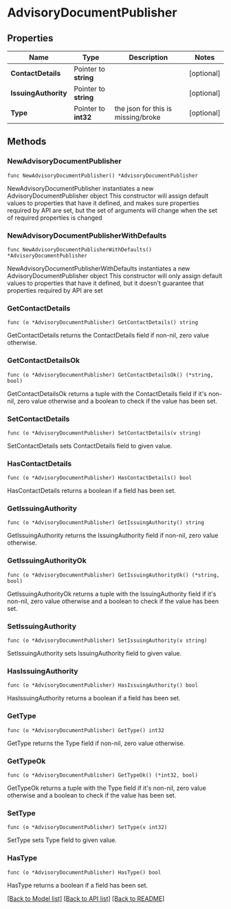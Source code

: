 # AdvisoryDocumentPublisher

## Properties

Name | Type | Description | Notes
------------ | ------------- | ------------- | -------------
**ContactDetails** | Pointer to **string** |  | [optional] 
**IssuingAuthority** | Pointer to **string** |  | [optional] 
**Type** | Pointer to **int32** | the json for this is missing/broke | [optional] 

## Methods

### NewAdvisoryDocumentPublisher

`func NewAdvisoryDocumentPublisher() *AdvisoryDocumentPublisher`

NewAdvisoryDocumentPublisher instantiates a new AdvisoryDocumentPublisher object
This constructor will assign default values to properties that have it defined,
and makes sure properties required by API are set, but the set of arguments
will change when the set of required properties is changed

### NewAdvisoryDocumentPublisherWithDefaults

`func NewAdvisoryDocumentPublisherWithDefaults() *AdvisoryDocumentPublisher`

NewAdvisoryDocumentPublisherWithDefaults instantiates a new AdvisoryDocumentPublisher object
This constructor will only assign default values to properties that have it defined,
but it doesn't guarantee that properties required by API are set

### GetContactDetails

`func (o *AdvisoryDocumentPublisher) GetContactDetails() string`

GetContactDetails returns the ContactDetails field if non-nil, zero value otherwise.

### GetContactDetailsOk

`func (o *AdvisoryDocumentPublisher) GetContactDetailsOk() (*string, bool)`

GetContactDetailsOk returns a tuple with the ContactDetails field if it's non-nil, zero value otherwise
and a boolean to check if the value has been set.

### SetContactDetails

`func (o *AdvisoryDocumentPublisher) SetContactDetails(v string)`

SetContactDetails sets ContactDetails field to given value.

### HasContactDetails

`func (o *AdvisoryDocumentPublisher) HasContactDetails() bool`

HasContactDetails returns a boolean if a field has been set.

### GetIssuingAuthority

`func (o *AdvisoryDocumentPublisher) GetIssuingAuthority() string`

GetIssuingAuthority returns the IssuingAuthority field if non-nil, zero value otherwise.

### GetIssuingAuthorityOk

`func (o *AdvisoryDocumentPublisher) GetIssuingAuthorityOk() (*string, bool)`

GetIssuingAuthorityOk returns a tuple with the IssuingAuthority field if it's non-nil, zero value otherwise
and a boolean to check if the value has been set.

### SetIssuingAuthority

`func (o *AdvisoryDocumentPublisher) SetIssuingAuthority(v string)`

SetIssuingAuthority sets IssuingAuthority field to given value.

### HasIssuingAuthority

`func (o *AdvisoryDocumentPublisher) HasIssuingAuthority() bool`

HasIssuingAuthority returns a boolean if a field has been set.

### GetType

`func (o *AdvisoryDocumentPublisher) GetType() int32`

GetType returns the Type field if non-nil, zero value otherwise.

### GetTypeOk

`func (o *AdvisoryDocumentPublisher) GetTypeOk() (*int32, bool)`

GetTypeOk returns a tuple with the Type field if it's non-nil, zero value otherwise
and a boolean to check if the value has been set.

### SetType

`func (o *AdvisoryDocumentPublisher) SetType(v int32)`

SetType sets Type field to given value.

### HasType

`func (o *AdvisoryDocumentPublisher) HasType() bool`

HasType returns a boolean if a field has been set.


[[Back to Model list]](../README.md#documentation-for-models) [[Back to API list]](../README.md#documentation-for-api-endpoints) [[Back to README]](../README.md)


